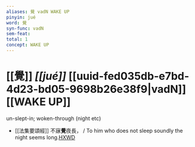 ```yaml
---
aliases: 覺 vadN WAKE UP
pinyin: jué
word: 覺
syn-func: vadN
sem-feat: 
total: 1
concept: WAKE UP 
---
```

# [[覺]] *[[jué]]*  [[uuid-fed035db-e7bd-4d23-bd05-9698b26e38f9|vadN]] [[WAKE UP]]
un-slept-in; woken-through (night etc)
 - [[法集要頌經]] 不寐**覺**夜長， / To him who does not sleep soundly the night seems long.[HXWD](https://hxwd.org/textview.html?location=KR6b0070_T_001-0777b.34)